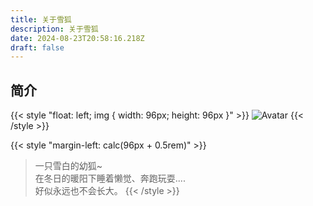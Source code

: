 ```yaml
---
title: 关于雪狐
description: 关于雪狐
date: 2024-08-23T20:58:16.218Z
draft: false
---
```


## 简介

{{< style "float: left; img { width: 96px; height: 96px }" >}}
![Avatar](/images/avatar.png)
{{< /style >}}

{{< style "margin-left: calc(96px + 0.5rem)" >}}
> 一只雪白的幼狐~  
> 在冬日的暖阳下睡着懒觉、奔跑玩耍....  
> 好似永远也不会长大。
{{< /style >}}
